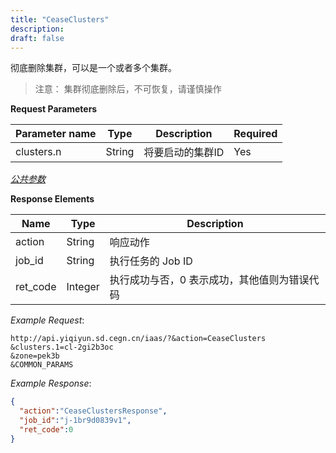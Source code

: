 ```yaml
---
title: "CeaseClusters"
description: 
draft: false
---
```




彻底删除集群，可以是一个或者多个集群。

> 注意： 集群彻底删除后，不可恢复，请谨慎操作

**Request Parameters**

| Parameter name | Type | Description | Required |
| --- | --- | --- | --- |
| clusters.n | String | 将要启动的集群ID | Yes |

[_公共参数_](../../../../parameters/)

**Response Elements**

| Name | Type | Description |
| --- | --- | --- |
| action | String | 响应动作 |
| job_id | String | 执行任务的 Job ID |
| ret_code | Integer | 执行成功与否，0 表示成功，其他值则为错误代码 |

_Example Request_:

```
http://api.yiqiyun.sd.cegn.cn/iaas/?&action=CeaseClusters
&clusters.1=cl-2gi2b3oc
&zone=pek3b
&COMMON_PARAMS
```

_Example Response_:

```json
{
  "action":"CeaseClustersResponse",
  "job_id":"j-1br9d0839v1",
  "ret_code":0
}

```


